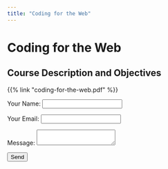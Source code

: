 ```yaml
---
title: "Coding for the Web"
---
```


# Coding for the Web

## Course Description and Objectives

{{% link "coding-for-the-web.pdf" %}}

<form name="contact" method="POST" netlify>
  <p>
    <label>Your Name: <input type="text" name="name"></label>
  </p>
  <p>
    <label>Your Email: <input type="email" name="email"></label>
  </p>
  <p>
    <label>Message: <textarea name="message"></textarea></label>
  </p>
  <p>
    <button type="submit">Send</button>
  </p>
</form>
